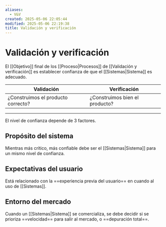 ```yaml
---
aliases:
  - V&V
created: 2025-05-06 22:05:44
modified: 2025-05-06 22:19:38
title: Validación y verificación
---
```


# Validación y verificación

El [[Objetivo]] final de los [[Proceso|Procesos]] de [[Validación y verificación]] es establecer confianza de que el [[Sistemas|Sistema]] es adecuado.

| Validación                         | Verificación                   |
| ---------------------------------- | ------------------------------ |
| ¿Construimos el producto correcto? | ¿Construimos bien el producto? |

---

El nivel de confianza depende de 3 factores.

## Propósito del sistema

Mientras más crítico, más confiable debe ser el [[Sistemas|Sistema]] para un mismo nivel de confianza.

## Expectativas del usuario

Está relacionado con la ==experiencia previa del usuario== en cuando al uso de [[Sistemas]].

## Entorno del mercado

Cuando un [[Sistemas|Sistema]] se comercializa, se debe decidir si se prioriza ==velocidad== para salir al mercado, o ==depuración total==.
